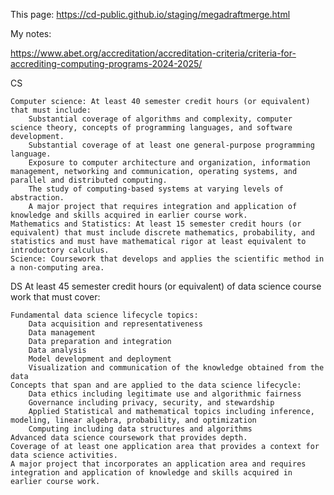This page:
https://cd-public.github.io/staging/megadraftmerge.html


My notes:

https://www.abet.org/accreditation/accreditation-criteria/criteria-for-accrediting-computing-programs-2024-2025/

CS

    Computer science: At least 40 semester credit hours (or equivalent) that must include:
        Substantial coverage of algorithms and complexity, computer science theory, concepts of programming languages, and software development.
        Substantial coverage of at least one general-purpose programming language.
        Exposure to computer architecture and organization, information management, networking and communication, operating systems, and parallel and distributed computing.
        The study of computing-based systems at varying levels of abstraction.
        A major project that requires integration and application of knowledge and skills acquired in earlier course work.
    Mathematics and Statistics: At least 15 semester credit hours (or equivalent) that must include discrete mathematics, probability, and statistics and must have mathematical rigor at least equivalent to introductory calculus.
    Science: Coursework that develops and applies the scientific method in a non-computing area.
DS
    At least 45 semester credit hours (or equivalent) of data science course work that must cover:

    Fundamental data science lifecycle topics:
        Data acquisition and representativeness
        Data management
        Data preparation and integration
        Data analysis
        Model development and deployment
        Visualization and communication of the knowledge obtained from the data
    Concepts that span and are applied to the data science lifecycle:
        Data ethics including legitimate use and algorithmic fairness
        Governance including privacy, security, and stewardship
        Applied Statistical and mathematical topics including inference, modeling, linear algebra, probability, and optimization
        Computing including data structures and algorithms
    Advanced data science coursework that provides depth.
    Coverage of at least one application area that provides a context for data science activities.
    A major project that incorporates an application area and requires integration and application of knowledge and skills acquired in earlier course work.
